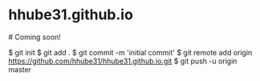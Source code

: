 # hhube31.github.io
<html>
<body>
  # Coming soon!
</body>
</html>

$ git init
$ git add .
$ git commit -m 'initial commit'
$ git remote add origin https://github.com/hhube31/hhube31.github.io.git
$ git push -u origin master
